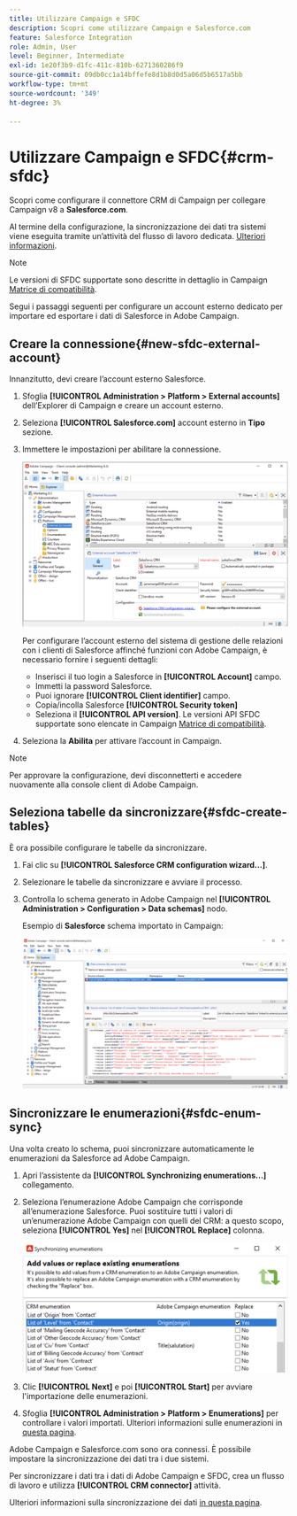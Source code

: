 ```yaml
---
title: Utilizzare Campaign e SFDC
description: Scopri come utilizzare Campaign e Salesforce.com
feature: Salesforce Integration
role: Admin, User
level: Beginner, Intermediate
exl-id: 1e20f3b9-d1fc-411c-810b-6271360286f9
source-git-commit: 09db0cc1a14bffefe8d1b8d0d5a06d5b6517a5bb
workflow-type: tm+mt
source-wordcount: '349'
ht-degree: 3%

---
```


# Utilizzare Campaign e SFDC{#crm-sfdc}

Scopri come configurare il connettore CRM di Campaign per collegare Campaign v8 a **Salesforce.com**.

Al termine della configurazione, la sincronizzazione dei dati tra sistemi viene eseguita tramite un’attività del flusso di lavoro dedicata. [Ulteriori informazioni](crm-data-sync.md).

>[!NOTE]
>
>Le versioni di SFDC supportate sono descritte in dettaglio in Campaign [Matrice di compatibilità](../start/compatibility-matrix.md).

Segui i passaggi seguenti per configurare un account esterno dedicato per importare ed esportare i dati di Salesforce in Adobe Campaign.

## Creare la connessione{#new-sfdc-external-account}

Innanzitutto, devi creare l’account esterno Salesforce.

1. Sfoglia **[!UICONTROL Administration > Platform > External accounts]** dell’Explorer di Campaign e creare un account esterno.
1. Seleziona **[!UICONTROL Salesforce.com]** account esterno in **Tipo** sezione.
1. Immettere le impostazioni per abilitare la connessione.

   ![](assets/sfdc-external-account.png)

   Per configurare l’account esterno del sistema di gestione delle relazioni con i clienti di Salesforce affinché funzioni con Adobe Campaign, è necessario fornire i seguenti dettagli:

   * Inserisci il tuo login a Salesforce in **[!UICONTROL Account]** campo.
   * Immetti la password Salesforce.
   * Puoi ignorare **[!UICONTROL Client identifier]** campo.
   * Copia/incolla Salesforce **[!UICONTROL Security token]**
   * Seleziona il **[!UICONTROL API version]**. Le versioni API SFDC supportate sono elencate in Campaign [Matrice di compatibilità](../start/compatibility-matrix.md).

1. Seleziona la **Abilita** per attivare l’account in Campaign.

>[!NOTE]
>
>Per approvare la configurazione, devi disconnetterti e accedere nuovamente alla console client di Adobe Campaign.

## Seleziona tabelle da sincronizzare{#sfdc-create-tables}

È ora possibile configurare le tabelle da sincronizzare.

1. Fai clic su **[!UICONTROL Salesforce CRM configuration wizard...]**.
1. Selezionare le tabelle da sincronizzare e avviare il processo.
1. Controlla lo schema generato in Adobe Campaign nel **[!UICONTROL Administration > Configuration > Data schemas]** nodo.

   Esempio di **Salesforce** schema importato in Campaign:

   ![](assets/sfdc-schemas.png)

## Sincronizzare le enumerazioni{#sfdc-enum-sync}

Una volta creato lo schema, puoi sincronizzare automaticamente le enumerazioni da Salesforce ad Adobe Campaign.

1. Apri l’assistente da  **[!UICONTROL Synchronizing enumerations...]** collegamento.
1. Seleziona l’enumerazione Adobe Campaign che corrisponde all’enumerazione Salesforce.
Puoi sostituire tutti i valori di un’enumerazione Adobe Campaign con quelli del CRM: a questo scopo, seleziona **[!UICONTROL Yes]** nel **[!UICONTROL Replace]** colonna.

   ![](assets/sfdc-enum.png)

1. Clic **[!UICONTROL Next]** e poi **[!UICONTROL Start]** per avviare l&#39;importazione delle enumerazioni.

1. Sfoglia **[!UICONTROL Administration > Platform > Enumerations]** per controllare i valori importati. Ulteriori informazioni sulle enumerazioni in [questa pagina](../config/ui-settings.md#enumerations).

Adobe Campaign e Salesforce.com sono ora connessi. È possibile impostare la sincronizzazione dei dati tra i due sistemi.

Per sincronizzare i dati tra i dati di Adobe Campaign e SFDC, crea un flusso di lavoro e utilizza **[!UICONTROL CRM connector]** attività.

Ulteriori informazioni sulla sincronizzazione dei dati [in questa pagina](crm-data-sync.md).
